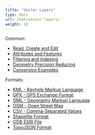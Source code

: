 ```yaml
---
title: "Vector Layers"
type: docs
url: /net/vector-layers/
weight: 10
---
```


Common:

- [Read, Create and Edit](/gis/net/read-create-and-edit/)
- [Attributes and Features](/gis/net/attributes-and-features/)
- [Filtering and Indexing](/gis/net/filtering-and-indexing/)
- [Geometry Precision Reducing](/gis/net/geometry-precision-reducing/)
- [Conversion Examples](/gis/net/conversion/)


Formats:

- [KML - Keyhole Markup Language](/gis/net/kml-keyhole-markup-language/)
- [GPX - GPS Exchange Format](/gis/net/gpx-gps-exchange/)
- [GML - Geography Markup Language](/gis/net/gml-geography-markup-language/)
- [OSM - Open Street Map](/gis/net/osm-open-street-map/)
- [CSV - Comma-Separated Values](/gis/net/csv-comma-separated-values/)
- [Shapefile Format](/gis/net/shapefile-esri/)
- [GDB ESRI File](/gis/net/gdb-file-esri/)
- [TopoJSON Format](/gis/net/topo-json/)


